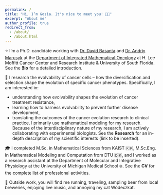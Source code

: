 ```yaml
---
permalink: /
title: "Hi, I’m Gosia. It's nice to meet you! 👋🏻"
excerpt: "About me"
author_profile: true
redirect_from: 
  - /about/
  - /about.html
---
```



⭐ I’m a Ph.D. candidate working with [Dr. David Basanta](https://www.moffitt.org/research-science/researchers/david-basanta-gutierrez/) and [Dr. Andriy Marusyk](https://www.moffitt.org/research-science/researchers/andriy-marusyk/) at the [Department of Integrated Mathematical Oncology](https://www.moffitt.org/research-science/divisions-and-departments/quantitative-science/integrated-mathematical-oncology/) at H. Lee Moffitt Cancer Center and Research Institute & University of South Florida. See the **Bio** for a detailed introduction.


🧬 I research the evolvability of cancer cells – how the diversification and selection shape the evolution of specific cancer phenotypes. Specifically, I am interested in:
* understanding how evolvability shapes the evolution of cancer treatment resistance,
* learning how to harness evolvability to prevent further disease development,
* translating the outcomes of the cancer evolution research to clinical practice.
I primarily use mathematical modeling for my research. Because of the interdisciplinary nature of my research, I am actively collaborating with experimental biologists. See the **Research** for an in-depth description of my scientific interests (link to be inserted).

🎓 I completed M.Sc. in Mathematical Sciences from KAIST 🇰🇷, M.Sc.Eng. in Mathematical Modeling and Computation from DTU 🇩🇰, and I worked as a research assistant at the Department of Molecular and Integrative Physiology at the University of Michigan Medical School ❄️. See the **CV** for the complete list of professional activities.

🐾 Outside work, you will find me running, traveling, sampling beer from local breweries, enjoying live music, and annoying my cat Wódeczkat.
